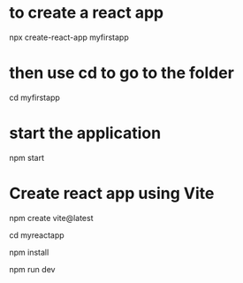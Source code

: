 # to create a react app 

npx create-react-app myfirstapp

# then use cd to go to the folder

cd myfirstapp

# start the application

npm start


# Create react app using Vite
npm create vite@latest

cd myreactapp

npm install

npm run dev
